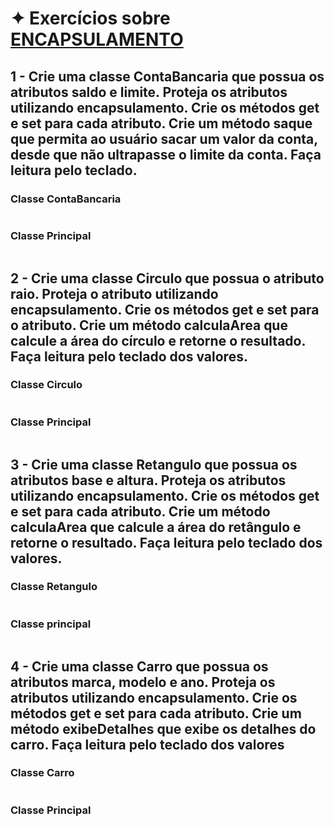 # ✦ Exercícios sobre <ins>ENCAPSULAMENTO</ins>

## 1 - Crie uma classe ContaBancaria que possua os atributos saldo e limite. Proteja os atributos utilizando encapsulamento. Crie os métodos get e set para cada atributo. Crie um método saque que permita ao usuário sacar um valor da conta, desde que não ultrapasse o limite da conta. Faça leitura pelo teclado.

### Classe ContaBancaria
```java

```

### Classe Principal
```java

```

## 2 - Crie uma classe Circulo que possua o atributo raio. Proteja o atributo utilizando encapsulamento. Crie os métodos get e set para o atributo. Crie um método calculaArea que calcule a área do círculo e retorne o resultado. Faça leitura pelo teclado dos valores.

### Classe Circulo
```java

```

### Classe Principal
```java

```

## 3 - Crie uma classe Retangulo que possua os atributos base e altura. Proteja os atributos utilizando encapsulamento. Crie os métodos get e set para cada atributo. Crie um método calculaArea que calcule a área do retângulo e retorne o resultado. Faça leitura pelo teclado dos valores.

### Classe Retangulo
```java

```

### Classe principal
```java

```

## 4 - Crie uma classe Carro que possua os atributos marca, modelo e ano. Proteja os atributos utilizando encapsulamento. Crie os métodos get e set para cada atributo. Crie um método exibeDetalhes que exibe os detalhes do carro. Faça leitura pelo teclado dos valores

### Classe Carro
```java

```

### Classe Principal
```java

```
